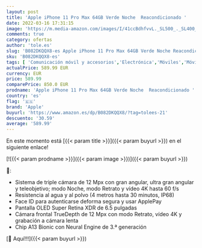 ```yaml
---
layout: post
title: 'Apple iPhone 11 Pro Max 64GB Verde Noche  Reacondicionado '
date: 2022-03-16 17:31:15
image: 'https://m.media-amazon.com/images/I/41ccBdhfvvL._SL500_._SL400_.jpg'
comments: true
category: ofertas
author: 'tole.es'
slug: 'B082DKQQX8-es Apple iPhone 11 Pro Max 64GB Verde Noche Reacondicionado'
sku: 'B082DKQQX8-es'
tags: [ 'Comunicación móvil y accesorios','Electrónica','Móviles','Móviles y smartphones libres','apple','iphone', ]
actualPrice: 589.99 EUR
currency: EUR
price: 589.99
comparePrice: 850.0 EUR
prodname: 'Apple iPhone 11 Pro Max 64GB Verde Noche  Reacondicionado '
country: 'es'
flag: '🇪🇸'
brand: 'Apple'
buyurl: 'https://www.amazon.es/dp/B082DKQQX8/?tag=tolees-21'
descuento: '30.59'
average: '589.99'
---
```


En este momento está [{{< param title >}}]({{< param buyurl >}}) en el siguiente enlace!

[![{{< param prodname >}}]({{< param image >}})]({{< param buyurl >}})

🔎:

- Sistema de triple cámara de 12 Mpx con gran angular, ultra gran angular y teleobjetivo; modo Noche, modo Retrato y vídeo 4K hasta 60 f/s
- Resistencia al agua y al polvo (4 metros hasta 30 minutos, IP68)
- Face ID para autenticarse deforma segura y usar ApplePay
- Pantalla OLED Super Retina XDR de 6.5 pulgadas
- Cámara frontal TrueDepth de 12 Mpx con modo Retrato, vídeo 4K y grabación a cámara lenta
- Chip A13 Bionic con Neural Engine de 3.ª generación

[🛒 Aquí!!!]({{< param buyurl >}})
